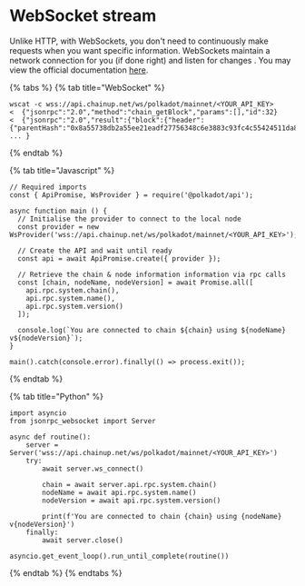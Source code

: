 # WebSocket stream

Unlike HTTP, with WebSockets, you don't need to continuously make requests when you want specific information. WebSockets maintain a network connection for you (if done right) and listen for changes . You may view the official documentation [here](https://wiki.polkadot.network/docs/maintain-wss).&#x20;

{% tabs %}
{% tab title="WebSocket" %}
```
wscat -c wss://api.chainup.net/ws/polkadot/mainnet/<YOUR_API_KEY>
<  {"jsonrpc":"2.0","method":"chain_getBlock","params":[],"id":32}
<  {"jsonrpc":"2.0","result":{"block":{"header":{"parentHash":"0x8a55738db2a55ee21eadf27756348c6e3883c93fc4c55424511da8c5ea8d3a13","number":"0xb04b2a", ... }
```
{% endtab %}

{% tab title="Javascript" %}
```
// Required imports
const { ApiPromise, WsProvider } = require('@polkadot/api');

async function main () {
  // Initialise the provider to connect to the local node
  const provider = new WsProvider('wss://api.chainup.net/ws/polkadot/mainnet/<YOUR_API_KEY>');

  // Create the API and wait until ready
  const api = await ApiPromise.create({ provider });

  // Retrieve the chain & node information information via rpc calls
  const [chain, nodeName, nodeVersion] = await Promise.all([
    api.rpc.system.chain(),
    api.rpc.system.name(),
    api.rpc.system.version()
  ]);

  console.log(`You are connected to chain ${chain} using ${nodeName} v${nodeVersion}`);
}

main().catch(console.error).finally(() => process.exit());
```
{% endtab %}

{% tab title="Python" %}
```
import asyncio
from jsonrpc_websocket import Server

async def routine():
    server = Server('wss://api.chainup.net/ws/polkadot/mainnet/<YOUR_API_KEY>')
    try:
        await server.ws_connect()

        chain = await server.api.rpc.system.chain()
        nodeName = await api.rpc.system.name()
        nodeVersion = await api.rpc.system.version()
        
        print(f'You are connected to chain {chain} using {nodeName} v{nodeVersion}')
    finally:
        await server.close()

asyncio.get_event_loop().run_until_complete(routine())
```
{% endtab %}
{% endtabs %}

